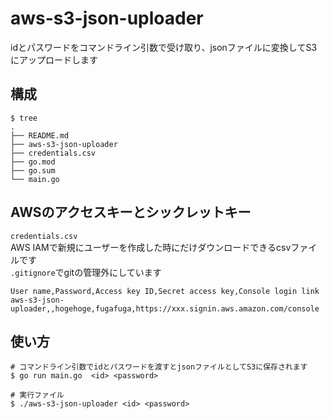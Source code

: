 # aws-s3-json-uploader
idとパスワードをコマンドライン引数で受け取り、jsonファイルに変換してS3にアップロードします<br>

## 構成
```
$ tree
.
├── README.md
├── aws-s3-json-uploader
├── credentials.csv
├── go.mod
├── go.sum
└── main.go
```

## AWSのアクセスキーとシックレットキー
`credentials.csv`<br>
AWS IAMで新規にユーザーを作成した時にだけダウンロードできるcsvファイルです<br>
`.gitignore`でgitの管理外にしています
```
User name,Password,Access key ID,Secret access key,Console login link
aws-s3-json-uploader,,hogehoge,fugafuga,https://xxx.signin.aws.amazon.com/console
```

## 使い方
```
# コマンドライン引数でidとパスワードを渡すとjsonファイルとしてS3に保存されます
$ go run main.go  <id> <password>

# 実行ファイル
$ ./aws-s3-json-uploader <id> <password>
```